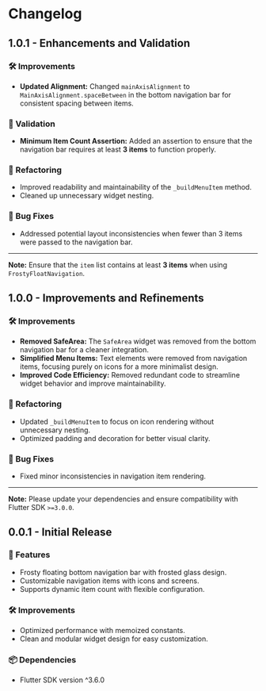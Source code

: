 # Changelog

## 1.0.1 - Enhancements and Validation

### 🛠️ Improvements
- **Updated Alignment:** Changed `mainAxisAlignment` to `MainAxisAlignment.spaceBetween` in the bottom navigation bar for consistent spacing between items.

### 🚨 Validation
- **Minimum Item Count Assertion:** Added an assertion to ensure that the navigation bar requires at least **3 items** to function properly.

### 🧹 Refactoring
- Improved readability and maintainability of the `_buildMenuItem` method.
- Cleaned up unnecessary widget nesting.

### 🐞 Bug Fixes
- Addressed potential layout inconsistencies when fewer than 3 items were passed to the navigation bar.

---

**Note:** Ensure that the `item` list contains at least **3 items** when using `FrostyFloatNavigation`.

## 1.0.0 - Improvements and Refinements

### 🛠️ Improvements
- **Removed SafeArea:** The `SafeArea` widget was removed from the bottom navigation bar for a cleaner integration.
- **Simplified Menu Items:** Text elements were removed from navigation items, focusing purely on icons for a more minimalist design.
- **Improved Code Efficiency:** Removed redundant code to streamline widget behavior and improve maintainability.

### 🧹 Refactoring
- Updated `_buildMenuItem` to focus on icon rendering without unnecessary nesting.
- Optimized padding and decoration for better visual clarity.

### 🐞 Bug Fixes
- Fixed minor inconsistencies in navigation item rendering.

---

**Note:** Please update your dependencies and ensure compatibility with Flutter SDK `>=3.0.0`.

## 0.0.1 - Initial Release

### 🎉 Features
- Frosty floating bottom navigation bar with frosted glass design.
- Customizable navigation items with icons and screens.
- Supports dynamic item count with flexible configuration.

### 🛠️ Improvements
- Optimized performance with memoized constants.
- Clean and modular widget design for easy customization.

### 📦 Dependencies
- Flutter SDK version ^3.6.0
